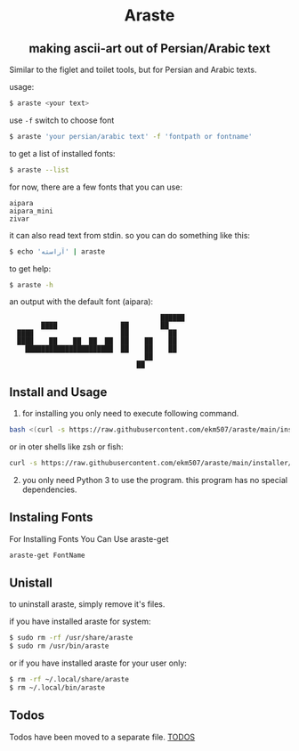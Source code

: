 <div align="center">
  <h1> Araste </h1>
  <h2> making ascii-art out of Persian/Arabic text </h2>
</div>

Similar to the figlet and toilet tools, but for Persian and Arabic texts.

usage:

```bash
$ araste <your text>
```

use `-f` switch to choose font

```bash
$ araste 'your persian/arabic text' -f 'fontpath or fontname'
```

to get a list of installed fonts:

```bash
$ araste --list
```

for now, there are a few fonts that you can use:
```
aipara
aipara_mini
zivar
```

it can also read text from stdin. so you can do something like this:

```bash
$ echo 'آراسته' | araste
```

to get help:

```bash
$ araste -h
```


an output with the default font (aipara):

```
                                      ██████
        ████                ██        ██
  ████                      ██          ██
  ████    ██    ██  ██  ██  ██    ██    ██
    ██████████████████████  ██    ██    ██
                                  ██
                                ██
```

## Install and Usage

1. for installing you only need to execute following command.

````bash
bash <(curl -s https://raw.githubusercontent.com/ekm507/araste/main/installer/install.sh)
````

or in oter shells like zsh or fish:

````bash
curl -s https://raw.githubusercontent.com/ekm507/araste/main/installer/install.sh | bash
````

2. you only need Python 3 to use the program. this program has no special dependencies.

## Instaling Fonts
For Installing Fonts You Can Use araste-get
````bash
araste-get FontName
````
## Unistall

to uninstall araste, simply remove it's files.

if you have installed araste for system:

```bash
$ sudo rm -rf /usr/share/araste
$ sudo rm /usr/bin/araste
```

or if you have installed araste for your user only:

```bash
$ rm -rf ~/.local/share/araste
$ rm ~/.local/bin/araste
```

## Todos

Todos have been moved to a separate file. [TODOS](https://github.com/ekm507/araste/blob/main/TODOS_EN.md)

